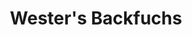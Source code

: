 ---
title: "Wester's Backfuchs"
url: /paderborn/westers-backfuchs-hatzfelder-strasse-2/
shop: Bäckerei
---